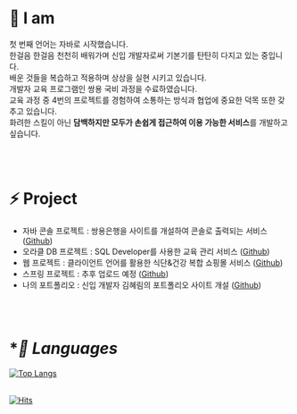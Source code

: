 # **🌱&nbsp;I am**
첫 번째 언어는 자바로 시작했습니다. </br>
한걸음 한걸음 천천히 배워가며 신입 개발자로써 기본기를 탄탄히 다지고 있는 중입니다. </br>
배운 것들을 복습하고 적용하며 상상을 실현 시키고 있습니다. </br>
개발자 교육 프로그램인 쌍용 국비 과정을 수료하였습니다. </br>
교육 과정 중 4번의 프로젝트를 경험하여 소통하는 방식과 협업에 중요한 덕목 또한 갖추고 있습니다. </br>
화려한 스킬이 아닌 **담백하지만 모두가 손쉽게 접근하여 이용 가능한 서비스**를 개발하고 싶습니다.</br>


</br></br>
# **⚡&nbsp;Project**
  * 자바 콘솔 프로젝트 : 쌍용은행을 사이트를 개설하여 콘솔로 출력되는 서비스 ([Github](https://github.com/KHRKHR/JavaProject))
  * 오라클 DB 프로젝트 : SQL Developer를 사용한 교육 관리 서비스 ([Github](https://github.com/KHRKHR/OracleProject))
  * 웹 프로젝트 : 클라이언트 언어를 활용한 식단&건강 복합 쇼핑몰 서비스 ([Github](https://github.com/KHRKHR/WebProject))
  * 스프링 프로젝트 : 추후 업로드 예정 ([Github](https://github.com/KHRKHR/SpringProject))
  * 나의 포트폴리오 : 신입 개발자 김혜림의 포트폴리오 사이트 개설 ([Github](https://github.com/KHRKHR/Portfolio))


</br></br>
# **🤔&nbsp;Languages*
[![Top Langs](https://github-readme-stats.vercel.app/api/top-langs/?username=anuraghazra&layout=compact)](https://github.com/anuraghazra/github-readme-stats)
</br></br>









[![Hits](https://hits.seeyoufarm.com/api/count/incr/badge.svg?url=https%3A%2F%2Fgithub.com%2FKHRKHR&count_bg=%23C7CBC4&title_bg=%2378A27B&icon=smugmug.svg&icon_color=%23E7E7E7&title=hits&edge_flat=true)](https://hits.seeyoufarm.com)
